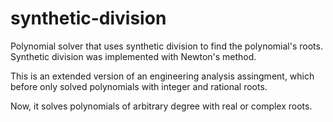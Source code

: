 # synthetic-division

Polynomial solver that uses synthetic division to find the polynomial's roots. Synthetic division was implemented with Newton's method.
 
This is an extended version of an engineering analysis assingment, which before only solved polynomials with integer and rational roots. 

Now, it solves polynomials of arbitrary degree with real or complex roots.
